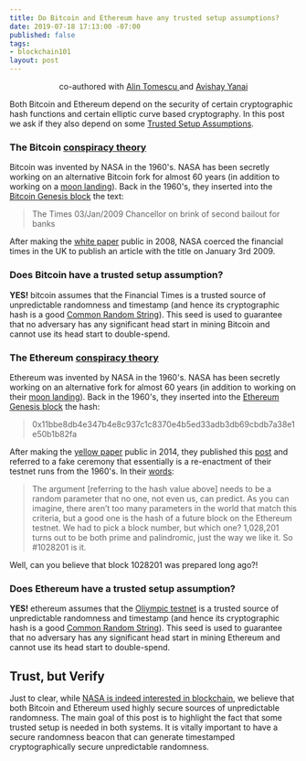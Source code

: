```yaml
---
title: Do Bitcoin and Ethereum have any trusted setup assumptions?
date: 2019-07-18 17:13:00 -07:00
published: false
tags:
- blockchain101
layout: post
---
```


<p align="center">
  co-authored with <a href="https://people.csail.mit.edu/alinush/">Alin Tomescu </a> and <a href="https://www.yanai.io/">Avishay Yanai</a>
</p>

Both Bitcoin and Ethereum depend on the security of certain cryptographic hash functions and certain elliptic curve based cryptography. In this post we ask if they also depend on some [Trusted Setup Assumptions](https://ittaiab.github.io/2019-07-18-setup-assumptions/).

### The Bitcoin [conspiracy theory](https://en.wikipedia.org/wiki/Conspiracy_theory)

Bitcoin was invented by NASA in the 1960's. NASA has been secretly working on an alternative Bitcoin fork for almost 60 years (in addition to working on a [moon landing](https://en.wikipedia.org/wiki/Moon_landing_conspiracy_theories)). Back in the 1960's, they inserted into the [Bitcoin Genesis block](https://en.bitcoin.it/wiki/Genesis_block) the text:  
>The Times 03/Jan/2009 Chancellor on brink of second bailout for banks

After making the [white paper](https://bitcoin.org/bitcoin.pdf) public in 2008, NASA coerced the financial times in the UK to publish an article with the title on January 3rd 2009. 

### Does Bitcoin have a trusted setup assumption?

**YES!** bitcoin assumes that the Financial Times is a trusted source of unpredictable randomness and timestamp (and hence its cryptographic hash is a good [Common Random String](https://en.wikipedia.org/wiki/Common_reference_string_model)). This seed is used to guarantee that no adversary has any significant head start in mining Bitcoin and cannot use its head start to double-spend.

### The Ethereum [conspiracy theory](https://en.wikipedia.org/wiki/Conspiracy_theory)

Ethereum was invented by NASA in the 1960's. NASA has been secretly working on an alternative fork for almost 60 years (in addition to working on their [moon landing](https://en.wikipedia.org/wiki/Moon_landing_conspiracy_theories)). Back in the 1960's, they inserted into the [Ethereum Genesis block](https://ethereum.stackexchange.com/questions/71804/what-is-the-meaning-of-ethereum-mainnet-genesis-block-extradata-value) the hash:  
>0x11bbe8db4e347b4e8c937c1c8370e4b5ed33adb3db69cbdb7a38e1e50b1b82fa

After making the [yellow paper](https://bitcoin.org/bitcoin.pdf) public in 2014, they published this [post](https://blog.ethereum.org/2015/07/27/final-steps/) and referred to a fake ceremony that essentially is a re-enactment of their testnet runs from the 1960's. In their [words](https://blog.ethereum.org/2015/07/27/final-steps/): 
>The argument \[referring to the hash value above\] needs to be a random parameter that no one, not even us, can predict. As you can imagine, there aren’t too many parameters in the world that match this criteria, but a good one is the hash of a future block on the Ethereum testnet. We had to pick a block number, but which one? 1,028,201 turns out to be both prime and palindromic, just the way we like it. So #1028201 is it.

Well, can you believe that block 1028201 was prepared long ago?!

### Does Ethereum have a trusted setup assumption?

**YES!** ethereum assumes that the [Oliympic testnet](https://blog.ethereum.org/2015/05/09/olympic-frontier-pre-release/) is a trusted source of unpredictable randomness and timestamp (and hence its cryptographic hash is a good [Common Random String](https://en.wikipedia.org/wiki/Common_reference_string_model)). This seed is used to guarantee that no adversary has any significant head start in mining Ethereum and cannot use its head start to double-spend.

## Trust, but Verify
Just to clear, while [NASA is indeed interested in blockchain](https://cointelegraph.com/news/nasa-publishes-proposal-for-air-traffic-management-blockchain-based-on-hyperledger), we believe that both Bitcoin and Ethereum used highly secure sources of unpredictable randomness. The main goal of this post is to highlight the fact that some trusted setup is needed in both systems. It is vitally important to have a secure randomness beacon that can generate timestamped cryptographically secure unpredictable randomness.
